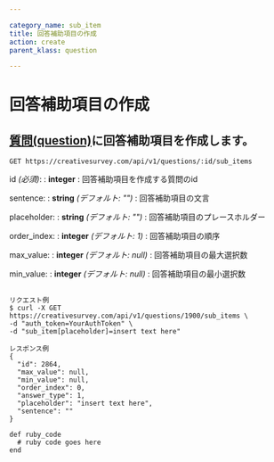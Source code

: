 ```yaml
---

category_name: sub_item
title: 回答補助項目の作成
action: create
parent_klass: question

---
```


# 回答補助項目の作成

## [質問(question)](#question)に回答補助項目を作成します。

`GET https://creativesurvey.com/api/v1/questions/:id/sub_items`

id _(必須)_:
: __integer__
: 回答補助項目を作成する質問のid

sentence:
: __string__ _(デフォルト: "")_
: 回答補助項目の文言

placeholder:
: __string__ _(デフォルト: "")_
: 回答補助項目のプレースホルダー

order_index:
: __integer__ _(デフォルト: 1)_
: 回答補助項目の順序

max_value:
: __integer__ _(デフォルト: null)_
: 回答補助項目の最大選択数

min_value:
: __integer__ _(デフォルト: null)_
: 回答補助項目の最小選択数

~~~

リクエスト例
$ curl -X GET https://creativesurvey.com/api/v1/questions/1900/sub_items \
-d "auth_token=YourAuthToken" \
-d "sub_item[placeholder]=insert text here"

レスポンス例
{
  "id": 2864,
  "max_value": null,
  "min_value": null,
  "order_index": 0,
  "answer_type": 1,
  "placeholder": "insert text here",
  "sentence": ""
}

~~~

~~~
def ruby_code
  # ruby code goes here
end
~~~
